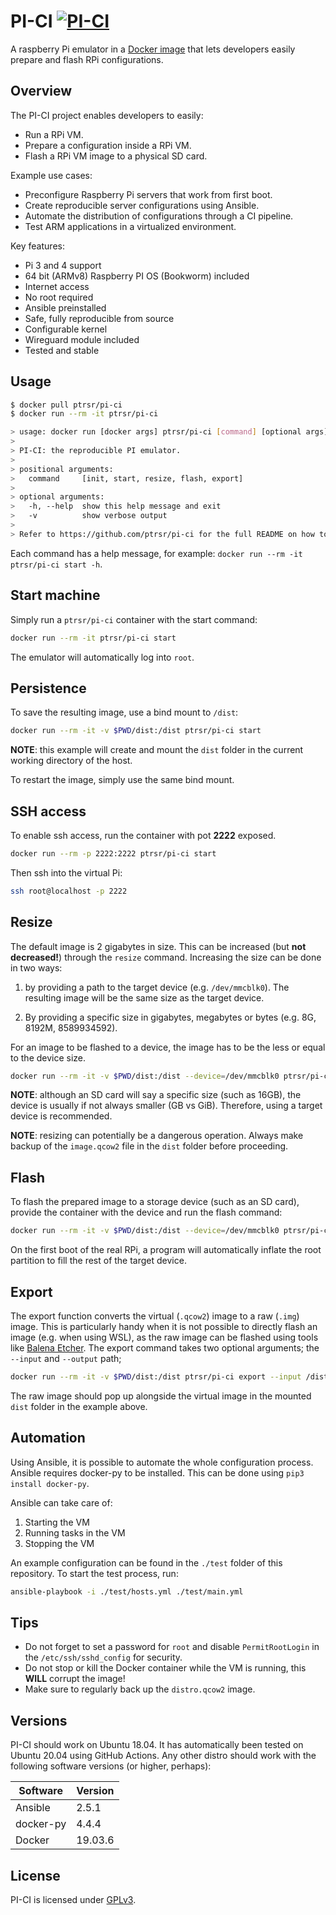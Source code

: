 # PI-CI [![PI-CI](https://github.com/ptrsr/pi-ci/actions/workflows/main.yml/badge.svg?branch=master)](https://github.com/ptrsr/pi-ci/actions/workflows/main.yml)
A raspberry Pi emulator in a [Docker image](https://hub.docker.com/r/ptrsr/pi-ci) that lets developers easily prepare and flash RPi configurations.

## Overview
The PI-CI project enables developers to easily:
- Run a RPi VM.
- Prepare a configuration inside a RPi VM.
- Flash a RPi VM image to a physical SD card.

Example use cases:
- Preconfigure Raspberry Pi servers that work from first boot.
- Create reproducible server configurations using Ansible.
- Automate the distribution of configurations through a CI pipeline.
- Test ARM applications in a virtualized environment.

Key features:
- Pi 3 and 4 support
- 64 bit (ARMv8) Raspberry PI OS (Bookworm) included
- Internet access
- No root required
- Ansible preinstalled
- Safe, fully reproducible from source
- Configurable kernel
- Wireguard module included
- Tested and stable

## Usage
```sh
$ docker pull ptrsr/pi-ci
$ docker run --rm -it ptrsr/pi-ci

> usage: docker run [docker args] ptrsr/pi-ci [command] [optional args]
> 
> PI-CI: the reproducible PI emulator.
> 
> positional arguments:
>   command     [init, start, resize, flash, export]
> 
> optional arguments:
>   -h, --help  show this help message and exit
>   -v          show verbose output
> 
> Refer to https://github.com/ptrsr/pi-ci for the full README on how to use this program.
```
Each command has a help message, for example: 
`docker run --rm -it ptrsr/pi-ci start -h`.

## Start machine
Simply run a `ptrsr/pi-ci` container with the start command:
```sh
docker run --rm -it ptrsr/pi-ci start
```
The emulator will automatically log into `root`.

## Persistence
To save the resulting image, use a bind mount to `/dist`:
```sh
docker run --rm -it -v $PWD/dist:/dist ptrsr/pi-ci start
```
**NOTE**: this example will create and mount the `dist` folder in the current working directory of the host.

To restart the image, simply use the same bind mount.

## SSH access
To enable ssh access, run the container with pot **2222** exposed.
```sh
docker run --rm -p 2222:2222 ptrsr/pi-ci start
```

Then ssh into the virtual Pi:
```sh
ssh root@localhost -p 2222
```

## Resize
The default image is 2 gigabytes in size. This can be increased (but **not decreased!**) through the `resize` command. Increasing the size can be done in two ways:
1. by providing a path to the target device (e.g. `/dev/mmcblk0`). The resulting image will be the same size as the target device.

2. By providing a specific size in gigabytes, megabytes or bytes (e.g. 8G, 8192M, 8589934592).

For an image to be flashed to a device, the image has to be the less or equal to the device size.

```sh
docker run --rm -it -v $PWD/dist:/dist --device=/dev/mmcblk0 ptrsr/pi-ci resize /dev/mmcblk0
```

**NOTE**: although an SD card will say a specific size (such as 16GB), the device is usually if not always smaller (GB vs GiB). Therefore, using a target device is recommended.

**NOTE**: resizing can potentially be a dangerous operation. Always make backup of the `image.qcow2` file in the `dist` folder before proceeding.

## Flash 
To flash the prepared image to a storage device (such as an SD card), provide the container with the device and run the flash command:
```sh
docker run --rm -it -v $PWD/dist:/dist --device=/dev/mmcblk0 ptrsr/pi-ci flash /dev/mmcblk0
```
On the first boot of the real RPi, a program will automatically inflate the root partition to fill the rest of the target device.

## Export
The export function converts the virtual (`.qcow2`) image to a raw (`.img`) image. This is particularly handy when it is not possible to directly flash an image (e.g. when using WSL), as the raw image can be flashed using tools like [Balena Etcher](https://www.balena.io/etcher). The export command takes two optional arguments; the `--input` and `--output` path;
```sh
docker run --rm -it -v $PWD/dist:/dist ptrsr/pi-ci export --input /dist/image.qcow2 --output /dist/image.img
```
The raw image should pop up alongside the virtual image in the mounted `dist` folder in the example above.

## Automation
Using Ansible, it is possible to automate the whole configuration process. Ansible requires docker-py to be installed. This can be done using `pip3 install docker-py`.

Ansible can take care of:
1. Starting the VM
2. Running tasks in the VM
3. Stopping the VM

An example configuration can be found in the `./test` folder of this repository. To start the test process, run:
```sh
ansible-playbook -i ./test/hosts.yml ./test/main.yml
```

## Tips
- Do not forget to set a password for `root` and disable `PermitRootLogin` in the `/etc/ssh/sshd_config` for security.
- Do not stop or kill the Docker container while the VM is running, this **WILL** corrupt the image!
- Make sure to regularly back up the `distro.qcow2` image.

## Versions
PI-CI should work on Ubuntu 18.04. It has automatically been tested on Ubuntu 20.04 using GitHub Actions. Any other distro should work with the following software versions (or higher, perhaps):

| Software  | Version  | 
| ----------| -------- |
| Ansible   | 2.5.1    |
| docker-py | 4.4.4    |
| Docker    | 19.03.6  |

## License
PI-CI is licensed under [GPLv3](https://www.gnu.org/licenses/gpl-3.0.en.html).

